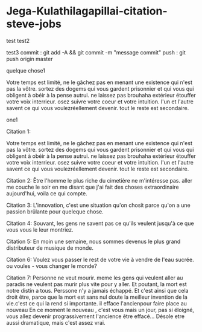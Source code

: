 # Jega-Kulathilagapillai-citation-steve-jobs


test
test2

test3
commit : git add -A && git commit -m "message commit"
push : git push origin master


quelque chose1


Votre temps est limité, ne le gâchez pas en menant une existence qui n'est pas la vôtre. sortez des dogems qui vous gardent prisonnier et qui vous qui obligent à obéir à la pense autrui. ne laissez pas brouhaha extérieur étouffer votre voix interrieur. osez suivre votre coeur et votre intuition. l'un et l'autre savent ce qui vous voulezréellement devenir. tout le reste est secondaire.

one1

Citation 1:

Votre temps est limité, ne le gâchez pas en menant une existence qui n'est pas la vôtre. sortez des dogems qui vous gardent prisonnier et qui vous qui obligent à obéir à la pense autrui. ne laissez pas brouhaha extérieur étouffer votre voix interrieur. osez suivre votre coeur et votre intuition. l'un et l'autre savent ce qui vous voulezréellement devenir. tout le reste est secondaire.

Citation 2:
Être l'homme le plus riche du cimetière ne m'intéresse pas. aller me couche le soir en me disant que j'ai fait des choses extraordinaire aujourd'hui, voila ce qui compte.

Citation 3:
L'innovation, c'est une situation qu'on chosit parce qu'on a une passion brûlante pour queleque chose.

Citation 4:
Souvant, les gens ne savent pas ce qu'ils veulent jusqu'à ce que vous vous  le leur montriez. 

Citation 5:
En moin une semaine, nous sommes devenus le plus grand distributeur de musique de monde.

Citation 6:
Voulez vous passer le rest de votre vie à vendre de l'eau sucrée. ou voules - vous changer le monde?


Citation 7:
Personne ne veut mourir. meme les gens qui veulent aller au paradis ne veulent pas murir plus vite pour y aller. Et poutant, la mort est notre distin a tous. Perssone n'y a jamais échappé. Et c'est ainsi que cela droit être, parce que la mort est sans nul doute la meilleur invention de la vie.c'est ce qui la rend si importante. il efface l'ancienpour faire place au nouveau En ce moment le nouveau , c'est vous mais un jour, pas si éloigné, vous allez devenir prograssivement l'ancience être effacé... Désole etre aussi dramatique, mais c'est assez vrai.








